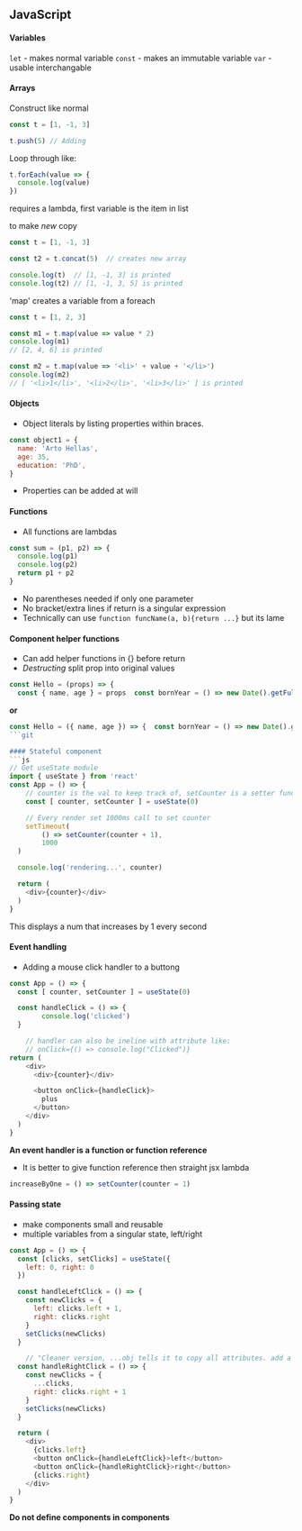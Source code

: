 ## JavaScript

#### Variables
`let` - makes normal variable
`const` - makes an immutable variable
`var` - usable interchangable

#### Arrays
Construct like normal
```js
const t = [1, -1, 3]

t.push(5) // Adding
```

Loop through like:
```js
t.forEach(value => {
  console.log(value)
})       
```
requires a lambda, first variable is the item in list

to make *new* copy

```js
const t = [1, -1, 3]

const t2 = t.concat(5)  // creates new array

console.log(t)  // [1, -1, 3] is printed
console.log(t2) // [1, -1, 3, 5] is printed
```

'map' creates a variable from a foreach
```js
const t = [1, 2, 3]

const m1 = t.map(value => value * 2)
console.log(m1)   
// [2, 4, 6] is printed

const m2 = t.map(value => '<li>' + value + '</li>')
console.log(m2)  
// [ '<li>1</li>', '<li>2</li>', '<li>3</li>' ] is printed
```

#### Objects
- Object literals by listing properties within braces.
```js
const object1 = {
  name: 'Arto Hellas',
  age: 35,
  education: 'PhD',
}
```
- Properties can be added at will

#### Functions
- All functions are lambdas
```js
const sum = (p1, p2) => {
  console.log(p1)
  console.log(p2)
  return p1 + p2
}
```
- No parentheses needed if only one parameter
- No bracket/extra lines if return is a singular expression
- Technically can use `function funcName(a, b){return ...}` but its lame

#### Component helper functions
- Can add helper functions in {} before return
- *Destructing* split prop into original values
```js
const Hello = (props) => {
  const { name, age } = props  const bornYear = () => new Date().getFullYear() - age
```
**or**
```js
const Hello = ({ name, age }) => {  const bornYear = () => new Date().getFullYear() - age
```git

#### Stateful component
```js
// Get useState module
import { useState } from 'react'
const App = () => {
    // counter is the val to keep track of, setCounter is a setter function provided to you that causes a retrigger
    const [ counter, setCounter ] = useState(0)

    // Every render set 1000ms call to set counter
    setTimeout(
        () => setCounter(counter + 1),
        1000
  )

  console.log('rendering...', counter)

  return (
    <div>{counter}</div>
  )
}
```
This displays a num that increases by 1 every second

#### Event handling
- Adding a mouse click handler to a buttong
```js
const App = () => {
  const [ counter, setCounter ] = useState(0)

  const handleClick = () => {
        console.log('clicked')
  }

    // handler can also be ineline with attribute like:
    // onClick={() => console.log("Clicked")}
return (
    <div>
      <div>{counter}</div>

      <button onClick={handleClick}> 
        plus
      </button>
    </div>
  )
}
```
**An event handler is a function or function reference**
- It is better to give function reference then straight jsx lambda
```js
increaseByOne = () => setCounter(counter = 1)
```
#### Passing state
- make components small and reusable
- multiple variables from a singular state, left/right
```js
const App = () => {
  const [clicks, setClicks] = useState({
    left: 0, right: 0
  })

  const handleLeftClick = () => {
    const newClicks = { 
      left: clicks.left + 1, 
      right: clicks.right 
    }
    setClicks(newClicks)
  }

    // "Cleaner version, ...obj tells it to copy all attributes. add a ',' specifies one"
  const handleRightClick = () => {
    const newClicks = { 
      ...clicks,
      right: clicks.right + 1 
    }
    setClicks(newClicks)
  }

  return (
    <div>
      {clicks.left}
      <button onClick={handleLeftClick}>left</button>
      <button onClick={handleRightClick}>right</button>
      {clicks.right}
    </div>
  )
}
```

**Do not define components in components**